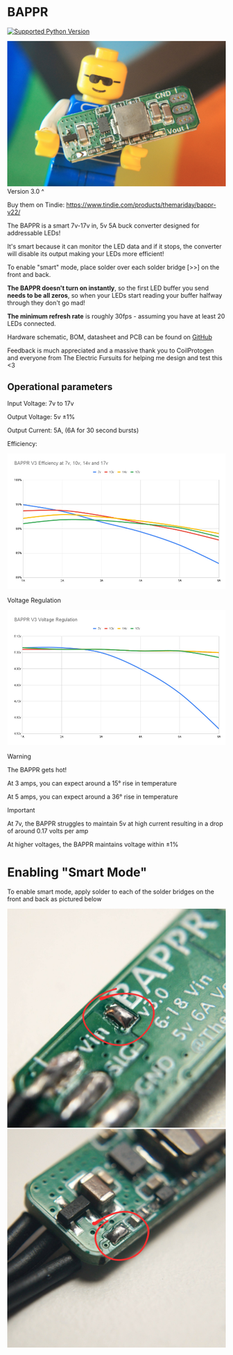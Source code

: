 # BAPPR

[![Supported Python Version](https://img.shields.io/badge/Version-3.0-blue)]()

![promo_front.jpg](docs/images/promo_front.jpg)
Version 3.0 ^

Buy them on Tindie: https://www.tindie.com/products/themariday/bappr-v22/


The BAPPR is a smart 7v-17v in, 5v 5A buck converter designed for addressable LEDs!

It's smart because it can monitor the LED data and if it stops, the converter will disable its output making your LEDs more efficient!

To enable "smart" mode, place solder over each solder bridge [>>] on the front and back.

**The BAPPR doesn't turn on instantly**, so the first LED buffer you send **needs to be all zeros**, so when your LEDs start reading your buffer halfway through they don't go mad!

**The minimum refresh rate** is roughly 30fps - assuming you have at least 20 LEDs connected.

Hardware schematic, BOM, datasheet and PCB can be found on [GitHub](https://www.github.com/themariday/bappr)

Feedback is much appreciated and a massive thank you to CoilProtogen and everyone from The Electric Fursuits for helping me design and test this <3

## Operational parameters

Input Voltage: 7v to 17v

Output Voltage: 5v ±1%

Output Current: 5A, (6A for 30 second bursts)

Efficiency:

![efficiency_graph.png](docs/images/efficiency_graph.png)

Voltage Regulation

![voltage_regulation.png](docs/images/voltage_regulation.png)

> [!WARNING]
> The BAPPR gets hot!
> 
> At 3 amps, you can expect around a 15° rise in temperature
> 
> At 5 amps, you can expect around a 36° rise in temperature

> [!IMPORTANT]
> 
> At 7v, the BAPPR struggles to maintain 5v at high current resulting in a drop of around 0.17 volts per amp
> 
> At higher voltages, the BAPPR maintains voltage within ±1%

# Enabling "Smart Mode"

To enable smart mode, apply solder to each of the solder bridges on the front and back as pictured below 

![solder_bridge_back.jpg](docs/images/solder_bridge_back.jpg)
![solder_bridge_front.jpg](docs/images/solder_bridge_front.jpg)
